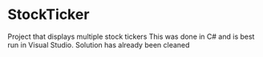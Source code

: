 # StockTicker
Project that displays multiple stock tickers
This was done in C# and is best run in Visual Studio.
Solution has already been cleaned 
